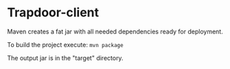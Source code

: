 # Trapdoor-client

Maven creates a fat jar with all needed dependencies ready for deployment.

To build the project execute: `mvn package`

The output jar is in the "target" directory.
